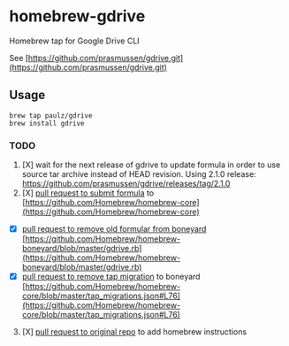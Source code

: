 # homebrew-gdrive
Homebrew tap for Google Drive CLI

See [https://github.com/prasmussen/gdrive.git](https://github.com/prasmussen/gdrive.git)

## Usage
```
brew tap paulz/gdrive
brew install gdrive
```

### TODO
 1. [X] wait for the next release of gdrive to update formula in order to use source tar archive instead of HEAD revision. Using 2.1.0 release: https://github.com/prasmussen/gdrive/releases/tag/2.1.0
 2. [X] [pull request to submit formula](https://github.com/Homebrew/homebrew-core/pull/754) to  [https://github.com/Homebrew/homebrew-core](https://github.com/Homebrew/homebrew-core)
   * [X] [pull request to remove old formular from boneyard](https://github.com/Homebrew/homebrew-boneyard/pull/111) [https://github.com/Homebrew/homebrew-boneyard/blob/master/gdrive.rb](https://github.com/Homebrew/homebrew-boneyard/blob/master/gdrive.rb)
   * [X] [pull request to remove tap migration](https://github.com/Homebrew/homebrew-core/pull/754/commits/1d4931819f4d0cddad1d5875cfdecd0dd3f73763) to boneyard [https://github.com/Homebrew/homebrew-core/blob/master/tap_migrations.json#L76](https://github.com/Homebrew/homebrew-core/blob/master/tap_migrations.json#L76)
 3. [X] [pull request to original repo](https://github.com/prasmussen/gdrive/pull/148) to add homebrew instructions
